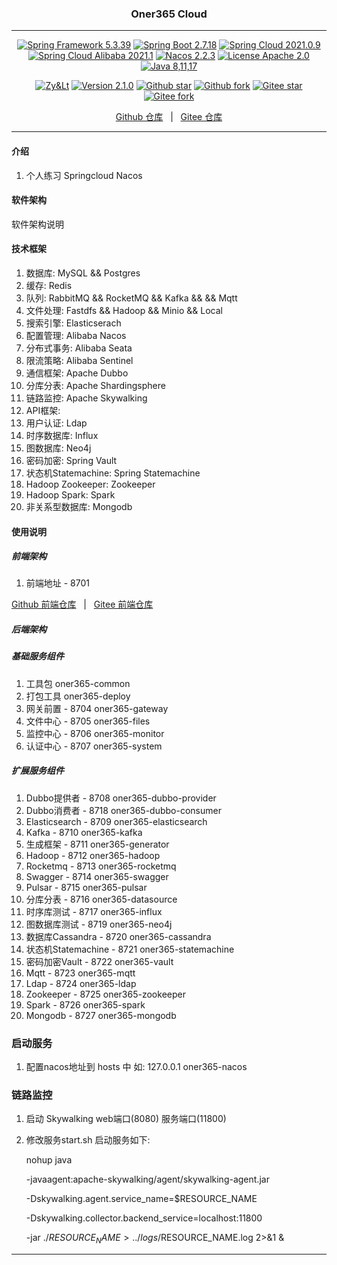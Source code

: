 
<h3 align="center">Oner365 Cloud</h3>

---

<p align="center">
	<a href="https://spring.io/projects/spring-framework" target="_blank"><img src="https://shields.io/badge/Spring%20Framework-5.3.39-blue" alt="Spring Framework 5.3.39"></a>
    <a href="https://spring.io/projects/spring-boot" target="_blank"><img src="https://shields.io/badge/Spring%20Boot-2.7.18-blue" alt="Spring Boot 2.7.18"></a>
    <a href="https://spring.io/projects/spring-cloud" target="_blank"><img src="https://shields.io/badge/Spring%20Cloud-2021.0.9-blue" alt="Spring Cloud 2021.0.9"></a>
    <a href="https://github.com/alibaba/spring-cloud-alibaba" target="_blank"><img src="https://shields.io/badge/Spring%20Cloud%20Alibaba-2021.1-blue" alt="Spring Cloud Alibaba 2021.1"></a>
    <a href="https://nacos.io/zh-cn/index.html" target="_blank"><img src="https://shields.io/badge/Nacos-2.2.3-brightgreen" alt="Nacos 2.2.3"></a>
	<a href="./LICENSE"><img src="https://shields.io/badge/License-Apache--2.0-green" alt="License Apache 2.0"></a>
    <a href="https://www.oracle.com/java/technologies/javase-downloads.html" target="_blank"><img src="https://img.shields.io/badge/JDK-8%2C11%2C17-green" alt="Java 8,11,17"></a>
</p>
<p align="center">
    <a href="#"><img src="https://shields.io/badge/Author-Zy&Lt-orange" alt="Zy&Lt"></a>
    <a href="#"><img src="https://shields.io/badge/Version-2.1.0-red" alt="Version 2.1.0"></a>
    <a href="https://github.com/xiaozhao32/oner365-cloud"><img src="https://img.shields.io/github/stars/xiaozhao32/oner365-cloud?style=flat&logo=github" alt="Github star"></a>
    <a href="https://github.com/xiaozhao32/oner365-cloud"><img src="https://img.shields.io/github/forks/xiaozhao32/oner365-cloud?style=flat&logo=github" alt="Github fork"></a>
    <a href="https://gitee.com/xiaozhao32/oner365-cloud"><img src="https://gitee.com/xiaozhao32/oner365-cloud/badge/star.svg?theme=dark" alt="Gitee star"></a>
    <a href="https://gitee.com/xiaozhao32/oner365-cloud"><img src="https://gitee.com/xiaozhao32/oner365-cloud/badge/fork.svg?theme=dark" alt="Gitee fork"></a>
</p>
<p align="center">
    <a href="https://github.com/xiaozhao32/oner365-cloud">Github 仓库</a> &nbsp; | &nbsp;
    <a href="https://gitee.com/xiaozhao32/oner365-cloud">Gitee 仓库</a>
</p>

---


#### 介绍
1. 个人练习 Springcloud Nacos

#### 软件架构
软件架构说明


#### 技术框架

1. 数据库: MySQL && Postgres
2. 缓存: Redis
3. 队列: RabbitMQ && RocketMQ && Kafka &&  && Mqtt
4. 文件处理: Fastdfs && Hadoop && Minio && Local
5. 搜索引擎: Elasticserach
6. 配置管理: Alibaba Nacos
7. 分布式事务: Alibaba Seata
8. 限流策略: Alibaba Sentinel
9. 通信框架: Apache Dubbo
10. 分库分表: Apache Shardingsphere 
11. 链路监控: Apache Skywalking
12. API框架: 
13. 用户认证: Ldap
14. 时序数据库: Influx
15. 图数据库: Neo4j
16. 密码加密: Spring Vault
17. 状态机Statemachine: Spring Statemachine
18. Hadoop Zookeeper: Zookeeper 
19. Hadoop Spark: Spark
20. 非关系型数据库: Mongodb

#### 使用说明

##### 前端架构
1. 前端地址 - 8701 
<p>
	<a href="https://github.com/xiaozhao32/oner365-vue">Github 前端仓库</a> &nbsp; | &nbsp; <a href="https://gitee.com/xiaozhao32/oner365-vue">Gitee 前端仓库</a>
</p>

##### 后端架构
##### 基础服务组件
1. 工具包 oner365-common
2. 打包工具 oner365-deploy
3. 网关前置 - 8704 oner365-gateway
4. 文件中心 - 8705 oner365-files
5. 监控中心 - 8706 oner365-monitor
6. 认证中心 - 8707 oner365-system

##### 扩展服务组件
1. Dubbo提供者 - 8708 oner365-dubbo-provider 
2. Dubbo消费者 - 8718 oner365-dubbo-consumer 
3. Elasticsearch - 8709 oner365-elasticsearch 
4. Kafka - 8710 oner365-kafka
5. 生成框架 - 8711 oner365-generator
6. Hadoop - 8712 oner365-hadoop
7. Rocketmq 	- 8713 oner365-rocketmq
8. Swagger - 8714 oner365-swagger 
9. Pulsar - 8715 oner365-pulsar
10. 分库分表 - 8716 oner365-datasource
11. 时序库测试 - 8717 oner365-influx
12. 图数据库测试 - 8719 oner365-neo4j
13. 数据库Cassandra - 8720 oner365-cassandra
14. 状态机Statemachine - 8721 oner365-statemachine
15. 密码加密Vault - 8722 oner365-vault
16. Mqtt - 8723 oner365-mqtt
17. Ldap - 8724 oner365-ldap
18. Zookeeper - 8725 oner365-zookeeper
19. Spark - 8726 oner365-spark
20. Mongodb - 8727 oner365-mongodb

### 启动服务
1. 配置nacos地址到 hosts 中 如: 127.0.0.1 oner365-nacos

### 链路监控
1. 启动 Skywalking web端口(8080) 服务端口(11800)
2. 修改服务start.sh 启动服务如下: 

	nohup java 

	-javaagent:apache-skywalking/agent/skywalking-agent.jar 
	
	-Dskywalking.agent.service_name=$RESOURCE_NAME
	
	-Dskywalking.collector.backend_service=localhost:11800 
	
	-jar ./$RESOURCE_NAME > ../logs/$RESOURCE_NAME.log 2>&1 &

---

